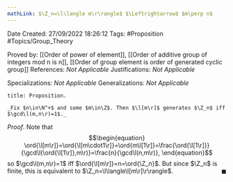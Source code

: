```yaml
---
mathLink: $\Z_n=\l\langle m\r\rangle$ $\Leftrightarrow$ $m\perp n$
---
```


<div class="topSpace"></div>

Date Created: 27/09/2022 18:26:12
Tags: #Proposition #Topics/Group_Theory

Proved by: [[Order of power of element]], [[Order of additive group of integers mod n is n]], [[Order of group element is order of generated cyclic group]]
References: _Not Applicable_
Justifications: _Not Applicable_

Specializations: _Not Applicable_
Generalizations: _Not Applicable_

``` ad-Proposition
title: Proposition.

_Fix $n\in\N^+$ and some $m\in\Z$. Then $\l[m\r]$ generates $\Z_n$ iff $\gcd\l(m,n\r)=1$._

```

_Proof_. Note that
$$\begin{equation}
    \ord{\l[m\r]}=\ord{\l[m\cdot1\r]}=\ord{m\l[1\r]}=\frac{\ord{\l[1\r]}}{\gcd\l(\ord{\l[1\r]},m\r)}=\frac{n}{\gcd\l(n,m\r)},
\end{equation}$$
so $\gcd\l(m,n\r)=1$ iff $\ord{\l[m\r]}=n=\ord{\Z_n}$. But since $\Z_n$ is finite, this is equivalent to $\Z_n=\l\langle\l[m\r]\r\rangle$.<span style="float:right;">$\blacksquare$</span>
